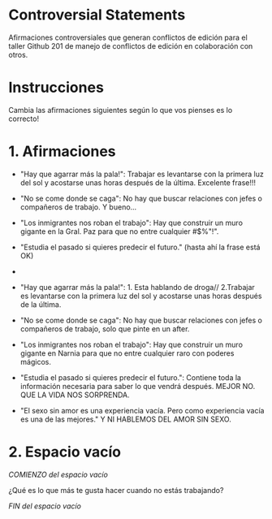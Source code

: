 Controversial Statements
===

Afirmaciones controversiales que generan conflictos de edición para el taller Github 201 de manejo de conflictos de edición en colaboración con otros.

# Instrucciones

Cambia las afirmaciones siguientes según lo que vos pienses es lo correcto!

# 1. Afirmaciones


* "Hay que agarrar más la pala!": Trabajar es levantarse con la primera luz del sol y acostarse unas horas después de la última. Excelente frase!!!
* "No se come donde se caga": No hay que buscar relaciones con jefes o compañeros de trabajo. Y bueno...
* "Los inmigrantes nos roban el trabajo": Hay que construir un muro gigante en la Gral. Paz para que no entre cualquier #$$%$%"!".
* "Estudia el pasado si quieres predecir el futuro." (hasta ahí la frase está OK)
* 

* "Hay que agarrar más la pala!": 1. Esta hablando de droga// 2.Trabajar es levantarse con la primera luz del sol y acostarse unas horas después de la última.
* "No se come donde se caga": No hay que buscar relaciones con jefes o compañeros de trabajo, solo que pinte en un after.
* "Los inmigrantes nos roban el trabajo": Hay que construir un muro gigante en Narnia para que no entre cualquier raro con poderes mágicos.
* "Estudia el pasado si quieres predecir el futuro.": Contiene toda la información necesaria para saber lo que vendrá después. MEJOR NO. QUE LA VIDA NOS SORPRENDA.
* "El sexo sin amor es una experiencia vacía. Pero como experiencia vacía es una de las mejores." Y NI HABLEMOS DEL AMOR SIN SEXO.



# 2. Espacio vacío

*COMIENZO del espacio vacío*

¿Qué es lo que más te gusta hacer cuando no estás trabajando?

*FIN del espacio vacío*

